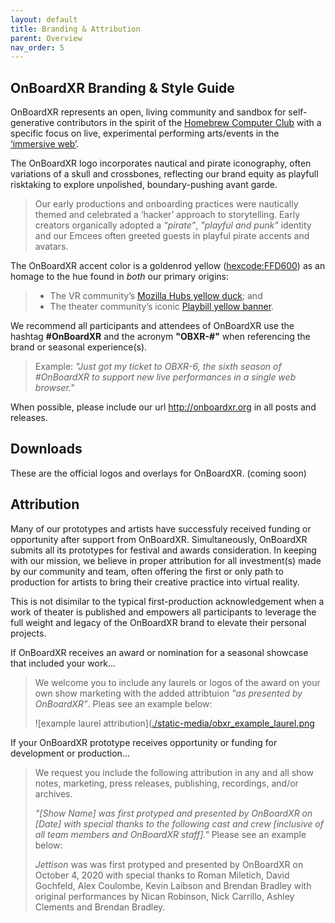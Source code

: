 ```yaml
---
layout: default
title: Branding & Attribution
parent: Overview
nav_order: 5
---
```


## OnBoardXR Branding & Style Guide
OnBoardXR represents an open, living community and sandbox for self-generative contributors in the spirit of the [Homebrew Computer Club]( https://en.wikipedia.org/wiki/Homebrew_Computer_Club) with a specific focus on live, experimental performing arts/events in the [‘immersive web’](). 

The OnBoardXR logo incorporates nautical and pirate iconography, often variations of a skull and crossbones, reflecting our brand equity as playfull risktaking to explore unpolished, boundary-pushing avant garde. 
> Our early productions and onboarding practices were nautically themed and celebrated a ‘hacker’ approach to storytelling. Early creators organically adopted a *“pirate”*, *"playful and punk"* identity and our Emcees often greeted guests in playful pirate accents and avatars. 

The OnBoardXR accent color is a goldenrod yellow ([hexcode:FFD600](https://encycolorpedia.com/ffd600)) as an homage to the hue found in *both* our primary origins: 
> - The VR community’s [Mozilla Hubs yellow duck](https://hubs.mozilla.com/docs/hubs-cloud-branding.html); and 
> - The theater community’s iconic [Playbill yellow banner](https://playbill.com/article/how-to-build-your-own-custom-playbill-program-with-playbillder). 

We recommend all participants and attendees of OnBoardXR use the hashtag **#OnBoardXR** and the acronym **"OBXR-#"** when referencing the brand or seasonal experience(s). 
> Example: *"Just got my ticket to OBXR-6, the sixth season of #OnBoardXR to support new live performances in a single web browser."*

When possible, please include our url http://onboardxr.org in all posts and releases.

## Downloads
These are the official logos and overlays for OnBoardXR. (coming soon)

## Attribution
Many of our prototypes and artists have successfuly received funding or opportunity after support from OnBoardXR. Simultaneously, OnBoardXR submits all its prototypes for festival and awards consideration. In keeping with our mission, we believe in proper attribution for all investment(s) made by our community and team, often offering the first or only path to production for artists to bring their creative practice into virtual reality. 

This is not disimilar to the typical first-production acknowledgement when a work of theater is published and empowers all participants to leverage the full weight and legacy of the OnBoardXR brand to elevate their personal projects. 

If OnBoardXR receives an award or nomination for a seasonal showcase that included your work...  
>We welcome you to include any laurels or logos of the award on your own show marketing with the added attribtuion *"as presented by OnBoardXR"*. Pleas see an example below:
>
> ![example laurel attribution]([./static-media/obxr_example_laurel.png](https://futurestages.github.io/OnBoardXR_Landing_Page)

If your OnBoardXR prototype receives opportunity or funding for development or production... 
>We request you include the following attribution in any and all show notes, marketing, press releases, publishing, recordings, and/or archives. 
>
>*"[Show Name] was first protyped and presented by OnBoardXR on [Date] with special thanks to the following cast and crew [inclusive of all team members and OnBoardXR staff]."* Please see an example below:
>
>*Jettison* was was first protyped and presented by OnBoardXR on October 4, 2020 with special thanks to Roman Miletich, David Gochfeld, Alex Coulombe, Kevin Laibson and Brendan Bradley with original performances by Nican Robinson, Nick Carrillo, Ashley Clements and Brendan Bradley.
